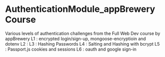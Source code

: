 # AuthenticationModule_appBreweryCourse
Various levels of authentication challenges from the Full Web Dev course by appBrewery
L1 : encrypted login/sign-up, mongoose-encryptioin and dotenv
L2 : 
L3 : Hashing Passwords
L4 : Salting and Hashing with bcrypt
L5 : Passport.js cookies and sessions
L6 : oauth and google sign-in
